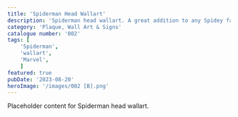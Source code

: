 ```yaml
---
title: 'Spiderman Head Wallart'
description: 'Spiderman head wallart. A great addition to any Spidey fans game room office or bedroom'
category: 'Plaque, Wall Art & Signs'
catalogue number: '002'
tags: [
    'Spiderman', 
    'wallart', 
    'Marvel',
    ]
featured: true
pubDate: '2023-08-20'
heroImage: '/images/002 [B].png'
---
```


Placeholder content for Spiderman head wallart.